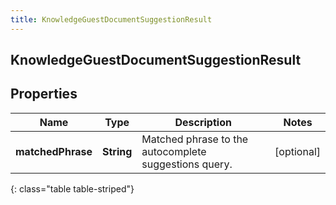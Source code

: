 ```yaml
---
title: KnowledgeGuestDocumentSuggestionResult
---
```

## KnowledgeGuestDocumentSuggestionResult


## Properties

| Name | Type | Description | Notes |
| ------------ | ------------- | ------------- | ------------- |
| **matchedPhrase** | <!----><!---->**String**<!----> | Matched phrase to the autocomplete suggestions query. |  [optional] |
{: class="table table-striped"}



